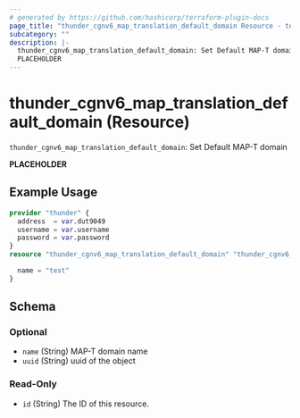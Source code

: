```yaml
---
# generated by https://github.com/hashicorp/terraform-plugin-docs
page_title: "thunder_cgnv6_map_translation_default_domain Resource - terraform-provider-thunder"
subcategory: ""
description: |-
  thunder_cgnv6_map_translation_default_domain: Set Default MAP-T domain
  PLACEHOLDER
---
```


# thunder_cgnv6_map_translation_default_domain (Resource)

`thunder_cgnv6_map_translation_default_domain`: Set Default MAP-T domain

__PLACEHOLDER__

## Example Usage

```terraform
provider "thunder" {
  address  = var.dut9049
  username = var.username
  password = var.password
}
resource "thunder_cgnv6_map_translation_default_domain" "thunder_cgnv6_map_translation_default_domain" {

  name = "test"
}
```

<!-- schema generated by tfplugindocs -->
## Schema

### Optional

- `name` (String) MAP-T domain name
- `uuid` (String) uuid of the object

### Read-Only

- `id` (String) The ID of this resource.


